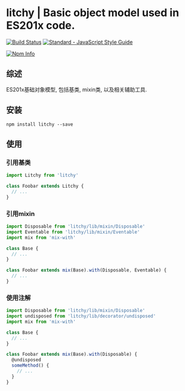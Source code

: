 # litchy | Basic object model used in ES201x code.

[![Build Status](https://travis-ci.org/yusangeng/litchy.svg?branch=master)](https://travis-ci.org/yusangeng/litchy) [![Standard - JavaScript Style Guide](https://img.shields.io/badge/code_style-standard-brightgreen.svg)](https://standardjs.com)

[![Npm Info](https://nodei.co/npm/litchy.png?compact=true)](https://www.npmjs.com/package/litchy)

## 综述

ES201x基础对象模型, 包括基类, mixin类, 以及相关辅助工具.

## 安装

``` shell
npm install litchy --save
```

## 使用

### 引用基类

``` js
import Litchy from 'litchy'

class Foobar extends Litchy {
  // ...
}
```

### 引用mixin

``` js
import Disposable from 'litchy/lib/mixin/Disposable'
import Eventable from 'litchy/lib/mixin/Eventable'
import mix from 'mix-with'

class Base {
  // ...
}

class Foobar extends mix(Base).with(Disposable, Eventable) {
  // ...
}
```

### 使用注解

``` js
import Disposable from 'litchy/lib/mixin/Disposable'
import undisposed from 'litchy/lib/decorator/undisposed'
import mix from 'mix-with'

class Base {
  // ...
}

class Foobar extends mix(Base).with(Disposable) {
  @undisposed
  someMethod() {
    // ...
  }
}
```